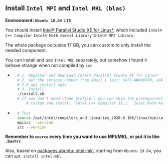 ## Install `Intel MPI` and `Intel MKL (blas)`

**Environment: `Ubuntu 18.04 LTS`**

You should Install [Intel® Parallel Studio XE for Linux*](https://software.intel.com/en-us/parallel-studio-xe/choose-download/student-linux-fortran), which Included `Intel® C++ Compiler`  `Intel® Math Kernel Library`  `Intel® MPI Library`.

The whole package occupies 17 GB, you can custom to only install the needed component.

You can install and use `Intel MKL` separately, but somehow I found it behave strange when not compiled by `icc`.

* ```bash
    # 1. Register and download Intel® Parallel Studio XE for Linux*
    # 2. Get the serious number from Email ( levi: S477-WWH887FH, ask him first if you want )
    # 3.0 apt install cpio
    # 3. Install
    ./install.sh
	# If you don't need vtune profiler, you can skip the prerequirest of GUI
    	# Costum and install `Intel C++ Compiler 19.1` `Intel Math Kernel Library 2020 for C/C++` `Intel MPI Library 2019 Update 6`
    ```
    
* ```bash
    # Test
    source /opt/intel/compilers_and_libraries_2020.0.166/linux/bin/compilervars.sh intel64
    mpiicc --version
    icc --version
    ```

**Remember to `source` every time you want to use MPI/MKL, or put it in like `.bashrc`**


Also, based on [packages.ubuntu: intel-mkl](https://packages.ubuntu.com/search?keywords=intel-mkl), starting from `Ubuntu 19.04`, you can `apt install intel-mkl`.

